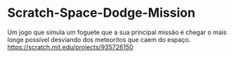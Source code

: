 # Scratch-Space-Dodge-Mission
Um jogo que simula um foguete que a sua principal missão é chegar o mais longe possível desviando dos meteoritos que caem do espaço.
https://scratch.mit.edu/projects/935726150
